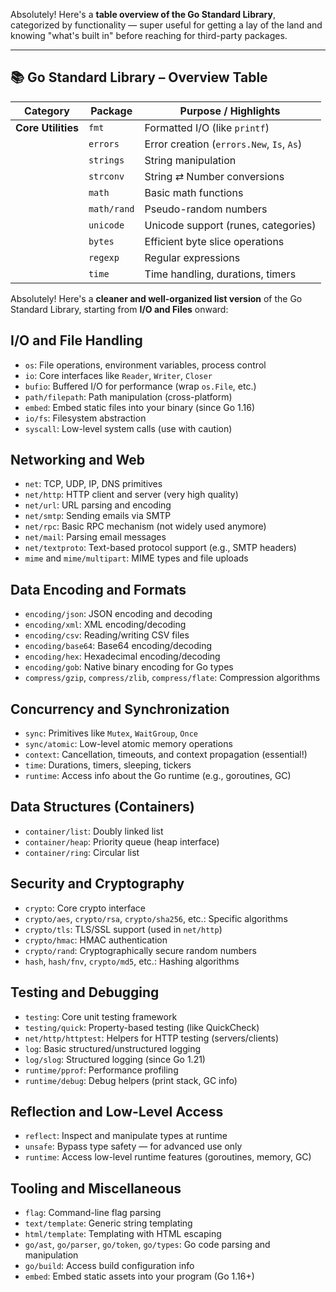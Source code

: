 Absolutely! Here's a **table overview of the Go Standard Library**, categorized by functionality — super useful for getting a lay of the land and knowing "what's built in" before reaching for third-party packages.

---

## 📚 Go Standard Library – Overview Table

| **Category**       | **Package** | **Purpose / Highlights**                  |
| ------------------ | ----------- | ----------------------------------------- |
| **Core Utilities** | `fmt`       | Formatted I/O (like `printf`)             |
|                    | `errors`    | Error creation (`errors.New`, `Is`, `As`) |
|                    | `strings`   | String manipulation                       |
|                    | `strconv`   | String ⇄ Number conversions               |
|                    | `math`      | Basic math functions                      |
|                    | `math/rand` | Pseudo-random numbers                     |
|                    | `unicode`   | Unicode support (runes, categories)       |
|                    | `bytes`     | Efficient byte slice operations           |
|                    | `regexp`    | Regular expressions                       |
|                    | `time`      | Time handling, durations, timers          |

Absolutely! Here's a **cleaner and well-organized list version** of the Go Standard Library, starting from **I/O and Files** onward:

## I/O and File Handling

- `os`: File operations, environment variables, process control
- `io`: Core interfaces like `Reader`, `Writer`, `Closer`
- `bufio`: Buffered I/O for performance (wrap `os.File`, etc.)
- `path/filepath`: Path manipulation (cross-platform)
- `embed`: Embed static files into your binary (since Go 1.16)
- `io/fs`: Filesystem abstraction
- `syscall`: Low-level system calls (use with caution)

## Networking and Web

- `net`: TCP, UDP, IP, DNS primitives
- `net/http`: HTTP client and server (very high quality)
- `net/url`: URL parsing and encoding
- `net/smtp`: Sending emails via SMTP
- `net/rpc`: Basic RPC mechanism (not widely used anymore)
- `net/mail`: Parsing email messages
- `net/textproto`: Text-based protocol support (e.g., SMTP headers)
- `mime` and `mime/multipart`: MIME types and file uploads

## Data Encoding and Formats

- `encoding/json`: JSON encoding and decoding
- `encoding/xml`: XML encoding/decoding
- `encoding/csv`: Reading/writing CSV files
- `encoding/base64`: Base64 encoding/decoding
- `encoding/hex`: Hexadecimal encoding/decoding
- `encoding/gob`: Native binary encoding for Go types
- `compress/gzip`, `compress/zlib`, `compress/flate`: Compression algorithms

## Concurrency and Synchronization

- `sync`: Primitives like `Mutex`, `WaitGroup`, `Once`
- `sync/atomic`: Low-level atomic memory operations
- `context`: Cancellation, timeouts, and context propagation (essential!)
- `time`: Durations, timers, sleeping, tickers
- `runtime`: Access info about the Go runtime (e.g., goroutines, GC)

## Data Structures (Containers)

- `container/list`: Doubly linked list
- `container/heap`: Priority queue (heap interface)
- `container/ring`: Circular list

## Security and Cryptography

- `crypto`: Core crypto interface
- `crypto/aes`, `crypto/rsa`, `crypto/sha256`, etc.: Specific algorithms
- `crypto/tls`: TLS/SSL support (used in `net/http`)
- `crypto/hmac`: HMAC authentication
- `crypto/rand`: Cryptographically secure random numbers
- `hash`, `hash/fnv`, `crypto/md5`, etc.: Hashing algorithms

## Testing and Debugging

- `testing`: Core unit testing framework
- `testing/quick`: Property-based testing (like QuickCheck)
- `net/http/httptest`: Helpers for HTTP testing (servers/clients)
- `log`: Basic structured/unstructured logging
- `log/slog`: Structured logging (since Go 1.21)
- `runtime/pprof`: Performance profiling
- `runtime/debug`: Debug helpers (print stack, GC info)

## Reflection and Low-Level Access

- `reflect`: Inspect and manipulate types at runtime
- `unsafe`: Bypass type safety — for advanced use only
- `runtime`: Access low-level runtime features (goroutines, memory, GC)

## Tooling and Miscellaneous

- `flag`: Command-line flag parsing
- `text/template`: Generic string templating
- `html/template`: Templating with HTML escaping
- `go/ast`, `go/parser`, `go/token`, `go/types`: Go code parsing and manipulation
- `go/build`: Access build configuration info
- `embed`: Embed static assets into your program (Go 1.16+)

